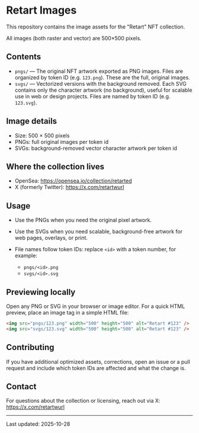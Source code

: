 # Retart Images

This repository contains the image assets for the "Retart" NFT collection.

All images (both raster and vector) are 500×500 pixels.

## Contents

- `pngs/` — The original NFT artwork exported as PNG images. Files are organized by token ID (e.g. `123.png`). These are the full, original images.
- `svgs/` — Vectorized versions with the background removed. Each SVG contains only the character artwork (no background), useful for scalable use in web or design projects. Files are named by token ID (e.g. `123.svg`).

## Image details

- Size: 500 × 500 pixels
- PNGs: full original images per token id
- SVGs: background-removed vector character artwork per token id

## Where the collection lives

- OpenSea: https://opensea.io/collection/retarted
- X (formerly Twitter): https://x.com/retartwurl

## Usage

- Use the PNGs when you need the original pixel artwork.
- Use the SVGs when you need scalable, background-free artwork for web pages, overlays, or print.
- File names follow token IDs: replace `<id>` with a token number, for example:

  - `pngs/<id>.png`
  - `svgs/<id>.svg`

## Previewing locally

Open any PNG or SVG in your browser or image editor. For a quick HTML preview, place an image tag in a simple HTML file:

```html
<img src="pngs/123.png" width="500" height="500" alt="Retart #123" />
<img src="svgs/123.svg" width="500" height="500" alt="Retart #123" />
```

## Contributing

If you have additional optimized assets, corrections, open an issue or a pull request and include which token IDs are affected and what the change is.

## Contact

For questions about the collection or licensing, reach out via X: https://x.com/retartwurl

---

Last updated: 2025-10-28
